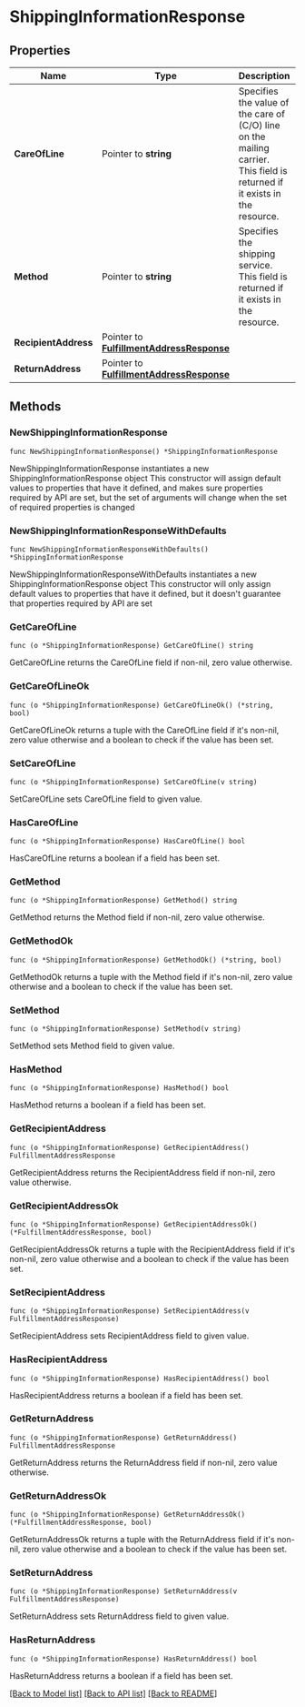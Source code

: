 # ShippingInformationResponse

## Properties

Name | Type | Description | Notes
------------ | ------------- | ------------- | -------------
**CareOfLine** | Pointer to **string** | Specifies the value of the care of (C/O) line on the mailing carrier.  This field is returned if it exists in the resource. | [optional] 
**Method** | Pointer to **string** | Specifies the shipping service.  This field is returned if it exists in the resource. | [optional] 
**RecipientAddress** | Pointer to [**FulfillmentAddressResponse**](FulfillmentAddressResponse.md) |  | [optional] 
**ReturnAddress** | Pointer to [**FulfillmentAddressResponse**](FulfillmentAddressResponse.md) |  | [optional] 

## Methods

### NewShippingInformationResponse

`func NewShippingInformationResponse() *ShippingInformationResponse`

NewShippingInformationResponse instantiates a new ShippingInformationResponse object
This constructor will assign default values to properties that have it defined,
and makes sure properties required by API are set, but the set of arguments
will change when the set of required properties is changed

### NewShippingInformationResponseWithDefaults

`func NewShippingInformationResponseWithDefaults() *ShippingInformationResponse`

NewShippingInformationResponseWithDefaults instantiates a new ShippingInformationResponse object
This constructor will only assign default values to properties that have it defined,
but it doesn't guarantee that properties required by API are set

### GetCareOfLine

`func (o *ShippingInformationResponse) GetCareOfLine() string`

GetCareOfLine returns the CareOfLine field if non-nil, zero value otherwise.

### GetCareOfLineOk

`func (o *ShippingInformationResponse) GetCareOfLineOk() (*string, bool)`

GetCareOfLineOk returns a tuple with the CareOfLine field if it's non-nil, zero value otherwise
and a boolean to check if the value has been set.

### SetCareOfLine

`func (o *ShippingInformationResponse) SetCareOfLine(v string)`

SetCareOfLine sets CareOfLine field to given value.

### HasCareOfLine

`func (o *ShippingInformationResponse) HasCareOfLine() bool`

HasCareOfLine returns a boolean if a field has been set.

### GetMethod

`func (o *ShippingInformationResponse) GetMethod() string`

GetMethod returns the Method field if non-nil, zero value otherwise.

### GetMethodOk

`func (o *ShippingInformationResponse) GetMethodOk() (*string, bool)`

GetMethodOk returns a tuple with the Method field if it's non-nil, zero value otherwise
and a boolean to check if the value has been set.

### SetMethod

`func (o *ShippingInformationResponse) SetMethod(v string)`

SetMethod sets Method field to given value.

### HasMethod

`func (o *ShippingInformationResponse) HasMethod() bool`

HasMethod returns a boolean if a field has been set.

### GetRecipientAddress

`func (o *ShippingInformationResponse) GetRecipientAddress() FulfillmentAddressResponse`

GetRecipientAddress returns the RecipientAddress field if non-nil, zero value otherwise.

### GetRecipientAddressOk

`func (o *ShippingInformationResponse) GetRecipientAddressOk() (*FulfillmentAddressResponse, bool)`

GetRecipientAddressOk returns a tuple with the RecipientAddress field if it's non-nil, zero value otherwise
and a boolean to check if the value has been set.

### SetRecipientAddress

`func (o *ShippingInformationResponse) SetRecipientAddress(v FulfillmentAddressResponse)`

SetRecipientAddress sets RecipientAddress field to given value.

### HasRecipientAddress

`func (o *ShippingInformationResponse) HasRecipientAddress() bool`

HasRecipientAddress returns a boolean if a field has been set.

### GetReturnAddress

`func (o *ShippingInformationResponse) GetReturnAddress() FulfillmentAddressResponse`

GetReturnAddress returns the ReturnAddress field if non-nil, zero value otherwise.

### GetReturnAddressOk

`func (o *ShippingInformationResponse) GetReturnAddressOk() (*FulfillmentAddressResponse, bool)`

GetReturnAddressOk returns a tuple with the ReturnAddress field if it's non-nil, zero value otherwise
and a boolean to check if the value has been set.

### SetReturnAddress

`func (o *ShippingInformationResponse) SetReturnAddress(v FulfillmentAddressResponse)`

SetReturnAddress sets ReturnAddress field to given value.

### HasReturnAddress

`func (o *ShippingInformationResponse) HasReturnAddress() bool`

HasReturnAddress returns a boolean if a field has been set.


[[Back to Model list]](../README.md#documentation-for-models) [[Back to API list]](../README.md#documentation-for-api-endpoints) [[Back to README]](../README.md)


